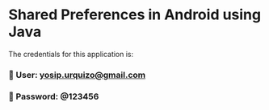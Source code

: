 # Shared Preferences in Android using Java 
The credentials for this application is: 
### 👨 User:  yosip.urquizo@gmail.com
### 🔑 Password: @123456

